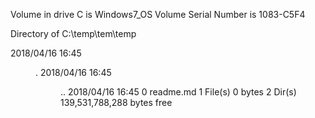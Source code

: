  Volume in drive C is Windows7_OS
 Volume Serial Number is 1083-C5F4

 Directory of C:\temp\tem\temp

2018/04/16  16:45    <DIR>          .
2018/04/16  16:45    <DIR>          ..
2018/04/16  16:45                 0 readme.md
               1 File(s)              0 bytes
               2 Dir(s)  139,531,788,288 bytes free
